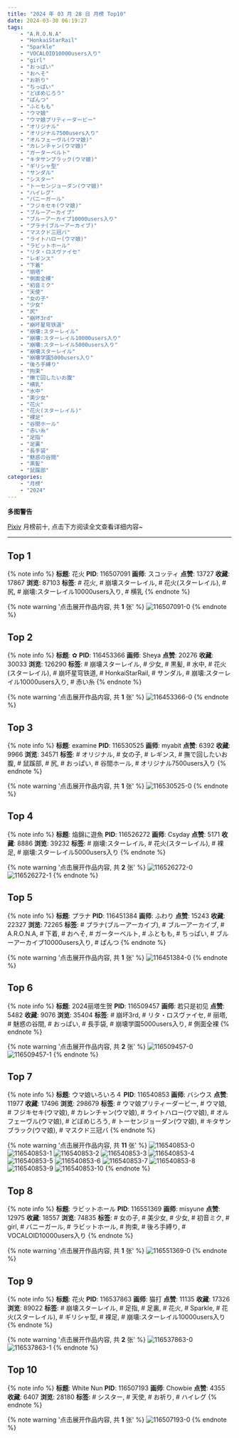 ```yaml
---
title: "2024 年 03 月 28 日 月榜 Top10"
date: 2024-03-30 06:19:27
tags:
    - "A.R.O.N.A"
    - "HonkaiStarRail"
    - "Sparkle"
    - "VOCALOID10000users入り"
    - "girl"
    - "おっぱい"
    - "おへそ"
    - "お祈り"
    - "ちっぱい"
    - "どぼめじろう"
    - "ぱんつ"
    - "ふともも"
    - "ウマ娘"
    - "ウマ娘プリティーダービー"
    - "オリジナル"
    - "オリジナル7500users入り"
    - "オルフェーヴル(ウマ娘)"
    - "カレンチャン(ウマ娘)"
    - "ガーターベルト"
    - "キタサンブラック(ウマ娘)"
    - "ギリシャ型"
    - "サンダル"
    - "シスター"
    - "トーセンジョーダン(ウマ娘)"
    - "ハイレグ"
    - "バニーガール"
    - "フジキセキ(ウマ娘)"
    - "ブルーアーカイブ"
    - "ブルーアーカイブ10000users入り"
    - "プラナ(ブルーアーカイブ)"
    - "マスクド三冠バ"
    - "ライトハロー(ウマ娘)"
    - "ラビットホール"
    - "リタ・ロスヴァイセ"
    - "レギンス"
    - "下着"
    - "丽塔"
    - "側面全裸"
    - "初音ミク"
    - "天使"
    - "女の子"
    - "少女"
    - "尻"
    - "崩坏3rd"
    - "崩坏星穹铁道"
    - "崩壊:スターレイル"
    - "崩壊:スターレイル10000users入り"
    - "崩壊:スターレイル5000users入り"
    - "崩壊スターレイル"
    - "崩壊学園5000users入り"
    - "後ろ手縛り"
    - "拘束"
    - "撫で回したいお腹"
    - "横乳"
    - "水中"
    - "美少女"
    - "花火"
    - "花火(スターレイル)"
    - "裸足"
    - "谷間ホール"
    - "赤い糸"
    - "足指"
    - "足裏"
    - "長手袋"
    - "魅惑の谷間"
    - "黒髪"
    - "鼠蹊部"
categories:
    - "月榜"
    - "2024"
---
```


<i class="fa fa-triangle-exclamation"></i>**多图警告**<i class="fa fa-triangle-exclamation"></i>

[Pixiv](https://www.pixiv.net/) 月榜前十, 点击下方阅读全文查看详细内容~

<!-- more -->

---

## Top 1

{% note info %}
**标题**: 花火
**PID**: 116507091 **画师**: スコッティ
**点赞**: 13727 **收藏**: 17867 **浏览**: 87103
**标签**: # 花火, # 崩壊スターレイル, # 花火(スターレイル), # 尻, # 崩壊:スターレイル10000users入り, # 横乳
{% endnote %}

{% note warning '点击展开作品内容, 共 **1** 张' %}
![116507091-0](https://i.pixiv.re/img-original/img/2024/03/01/00/00/22/116507091_p0.jpg)
{% endnote %}

## Top 2

{% note info %}
**标题**: ✿
**PID**: 116453366 **画师**: Sheya
**点赞**: 20276 **收藏**: 30033 **浏览**: 126290
**标签**: # 崩壊スターレイル, # 少女, # 黒髪, # 水中, # 花火(スターレイル), # 崩坏星穹铁道, # HonkaiStarRail, # サンダル, # 崩壊:スターレイル10000users入り, # 赤い糸
{% endnote %}

{% note warning '点击展开作品内容, 共 **1** 张' %}
![116453366-0](https://i.pixiv.re/img-original/img/2024/02/28/01/01/28/116453366_p0.jpg)
{% endnote %}

## Top 3

{% note info %}
**标题**: examine
**PID**: 116530525 **画师**: myabit
**点赞**: 6392 **收藏**: 9966 **浏览**: 34571
**标签**: # オリジナル, # 女の子, # レギンス, # 撫で回したいお腹, # 鼠蹊部, # 尻, # おっぱい, # 谷間ホール, # オリジナル7500users入り
{% endnote %}

{% note warning '点击展开作品内容, 共 **1** 张' %}
![116530525-0](https://i.pixiv.re/img-original/img/2024/03/01/21/31/55/116530525_p0.png)
{% endnote %}

## Top 4

{% note info %}
**标题**: 焔錦に遊魚
**PID**: 116526272 **画师**: Csyday
**点赞**: 5171 **收藏**: 8886 **浏览**: 39232
**标签**: # 崩壊:スターレイル, # 花火(スターレイル), # 裸足, # 崩壊:スターレイル5000users入り
{% endnote %}

{% note warning '点击展开作品内容, 共 **2** 张' %}
![116526272-0](https://i.pixiv.re/img-original/img/2024/03/28/07/46/09/116526272_p0.png)
![116526272-1](https://i.pixiv.re/img-original/img/2024/03/28/07/46/09/116526272_p1.png)
{% endnote %}

## Top 5

{% note info %}
**标题**: プラナ
**PID**: 116451384 **画师**: ふわり
**点赞**: 15243 **收藏**: 22327 **浏览**: 72265
**标签**: # プラナ(ブルーアーカイブ), # ブルーアーカイブ, # A.R.O.N.A, # 下着, # おへそ, # ガーターベルト, # ふともも, # ちっぱい, # ブルーアーカイブ10000users入り, # ぱんつ
{% endnote %}

{% note warning '点击展开作品内容, 共 **1** 张' %}
![116451384-0](https://i.pixiv.re/img-original/img/2024/02/28/00/00/18/116451384_p0.jpg)
{% endnote %}

## Top 6

{% note info %}
**标题**: 2024丽塔生贺
**PID**: 116509457 **画师**: 若只是初见
**点赞**: 5482 **收藏**: 9076 **浏览**: 35404
**标签**: # 崩坏3rd, # リタ・ロスヴァイセ, # 丽塔, # 魅惑の谷間, # おっぱい, # 長手袋, # 崩壊学園5000users入り, # 側面全裸
{% endnote %}

{% note warning '点击展开作品内容, 共 **2** 张' %}
![116509457-0](https://i.pixiv.re/img-original/img/2024/03/01/01/02/01/116509457_p0.jpg)
![116509457-1](https://i.pixiv.re/img-original/img/2024/03/01/01/02/01/116509457_p1.jpg)
{% endnote %}

## Top 7

{% note info %}
**标题**: ウマ娘いろいろ４
**PID**: 116540853 **画师**: バシウス
**点赞**: 11977 **收藏**: 17496 **浏览**: 298679
**标签**: # ウマ娘プリティーダービー, # ウマ娘, # フジキセキ(ウマ娘), # カレンチャン(ウマ娘), # ライトハロー(ウマ娘), # オルフェーヴル(ウマ娘), # どぼめじろう, # トーセンジョーダン(ウマ娘), # キタサンブラック(ウマ娘), # マスクド三冠バ
{% endnote %}

{% note warning '点击展开作品内容, 共 **11** 张' %}
![116540853-0](https://i.pixiv.re/img-original/img/2024/03/02/04/13/40/116540853_p0.jpg)
![116540853-1](https://i.pixiv.re/img-original/img/2024/03/02/04/13/40/116540853_p1.jpg)
![116540853-2](https://i.pixiv.re/img-original/img/2024/03/02/04/13/40/116540853_p2.jpg)
![116540853-3](https://i.pixiv.re/img-original/img/2024/03/02/04/13/40/116540853_p3.jpg)
![116540853-4](https://i.pixiv.re/img-original/img/2024/03/02/04/13/40/116540853_p4.jpg)
![116540853-5](https://i.pixiv.re/img-original/img/2024/03/02/04/13/40/116540853_p5.jpg)
![116540853-6](https://i.pixiv.re/img-original/img/2024/03/02/04/13/40/116540853_p6.jpg)
![116540853-7](https://i.pixiv.re/img-original/img/2024/03/02/04/13/40/116540853_p7.jpg)
![116540853-8](https://i.pixiv.re/img-original/img/2024/03/02/04/13/40/116540853_p8.jpg)
![116540853-9](https://i.pixiv.re/img-original/img/2024/03/02/04/13/40/116540853_p9.jpg)
![116540853-10](https://i.pixiv.re/img-original/img/2024/03/02/04/13/40/116540853_p10.jpg)
{% endnote %}

## Top 8

{% note info %}
**标题**: ラビットホール
**PID**: 116551369 **画师**: misyune
**点赞**: 12975 **收藏**: 18557 **浏览**: 74835
**标签**: # 女の子, # 美少女, # 少女, # 初音ミク, # girl, # バニーガール, # ラビットホール, # 拘束, # 後ろ手縛り, # VOCALOID10000users入り
{% endnote %}

{% note warning '点击展开作品内容, 共 **1** 张' %}
![116551369-0](https://i.pixiv.re/img-original/img/2024/03/02/15/27/19/116551369_p0.png)
{% endnote %}

## Top 9

{% note info %}
**标题**: 花火
**PID**: 116537863 **画师**: 猫打
**点赞**: 11135 **收藏**: 17326 **浏览**: 89022
**标签**: # 崩壊スターレイル, # 足指, # 足裏, # 花火, # Sparkle, # 花火(スターレイル), # ギリシャ型, # 裸足, # 崩壊:スターレイル10000users入り
{% endnote %}

{% note warning '点击展开作品内容, 共 **2** 张' %}
![116537863-0](https://i.pixiv.re/img-original/img/2024/03/02/01/09/04/116537863_p0.jpg)
![116537863-1](https://i.pixiv.re/img-original/img/2024/03/02/01/09/04/116537863_p1.jpg)
{% endnote %}

## Top 10

{% note info %}
**标题**: White Nun
**PID**: 116507193 **画师**: Chowbie
**点赞**: 4355 **收藏**: 6407 **浏览**: 28180
**标签**: # シスター, # 天使, # お祈り, # ハイレグ
{% endnote %}

{% note warning '点击展开作品内容, 共 **1** 张' %}
![116507193-0](https://i.pixiv.re/img-original/img/2024/03/01/00/00/45/116507193_p0.png)
{% endnote %}
